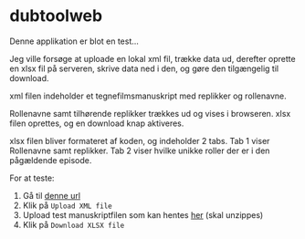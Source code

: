 # dubtoolweb

Denne applikation er blot en test...

Jeg ville forsøge at uploade en lokal xml fil, trække data ud, derefter oprette en xlsx fil på serveren, skrive data ned i den, og gøre den tilgængelig til download. 

xml filen indeholder et tegnefilmsmanuskript med replikker og rollenavne.

Rollenavne samt tilhørende replikker trækkes ud og vises i browseren. xlsx filen oprettes, og en download knap aktiveres. 

xlsx filen bliver formateret af koden, og indeholder 2 tabs. Tab 1 viser Rollenavne samt replikker. 
Tab 2 viser hvilke unikke roller der er i den pågældende episode. 

For at teste:
1. Gå til [denne url](http://www.jenspeter.net/dubtools/build/php/index.php)
2. Klik på ```Upload XML file```
3. Upload test manuskriptfilen som kan hentes [her](http://jenspeter.net/dubtools/build/Eps%20101%20Intergalactic%20Street.zip) (skal unzippes)
4. Klik på ```Download XLSX file```




